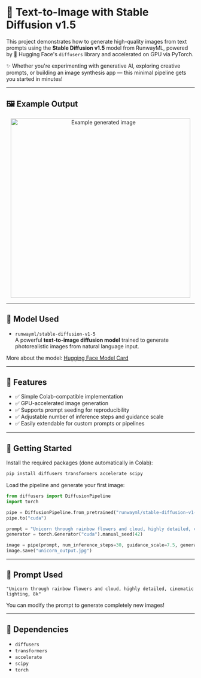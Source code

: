# 🎨 Text-to-Image with Stable Diffusion v1.5

This project demonstrates how to generate high-quality images from text prompts using the **Stable Diffusion v1.5** model from RunwayML, powered by 🤗 Hugging Face's `diffusers` library and accelerated on GPU via PyTorch.

✨ Whether you're experimenting with generative AI, exploring creative prompts, or building an image synthesis app — this minimal pipeline gets you started in minutes!

---

## 🖼️ Example Output

<p align="center">
  <img src="images/unicorn_output.jpg" width="480" alt="Example generated image"/>
</p>

---

## 🧠 Model Used

- `runwayml/stable-diffusion-v1-5`  
  A powerful **text-to-image diffusion model** trained to generate photorealistic images from natural language input.

More about the model: [Hugging Face Model Card](https://huggingface.co/runwayml/stable-diffusion-v1-5)

---

## 📌 Features

- ✅ Simple Colab-compatible implementation
- ✅ GPU-accelerated image generation
- ✅ Supports prompt seeding for reproducibility
- ✅ Adjustable number of inference steps and guidance scale
- ✅ Easily extendable for custom prompts or pipelines

---

## 🚀 Getting Started

Install the required packages (done automatically in Colab):

```bash
pip install diffusers transformers accelerate scipy
````

Load the pipeline and generate your first image:

```python
from diffusers import DiffusionPipeline
import torch

pipe = DiffusionPipeline.from_pretrained("runwayml/stable-diffusion-v1-5", torch_dtype=torch.float16)
pipe.to("cuda")

prompt = "Unicorn through rainbow flowers and cloud, highly detailed, cinematic lighting, 8k"
generator = torch.Generator("cuda").manual_seed(42)

image = pipe(prompt, num_inference_steps=30, guidance_scale=7.5, generator=generator).images[0]
image.save("unicorn_output.jpg")
```

---

## 🎯 Prompt Used

```text
"Unicorn through rainbow flowers and cloud, highly detailed, cinematic lighting, 8k"
```

You can modify the prompt to generate completely new images!

---

## 💾 Dependencies

* `diffusers`
* `transformers`
* `accelerate`
* `scipy`
* `torch`

